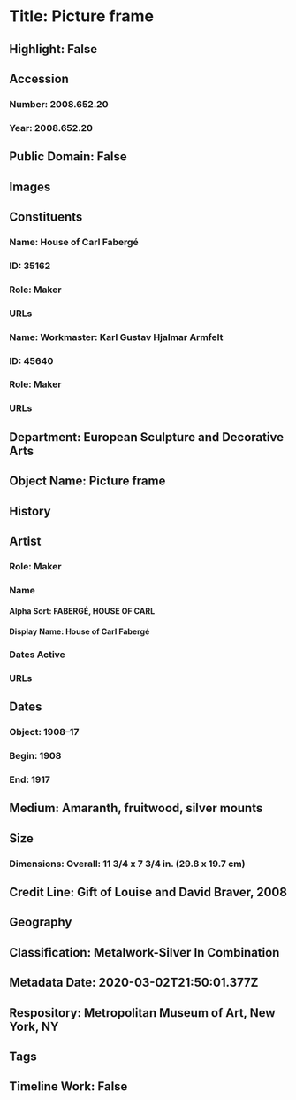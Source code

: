 # Title: Picture frame
## Highlight: False
## Accession
### Number: 2008.652.20
### Year: 2008.652.20
## Public Domain: False
## Images
## Constituents
### Name: House of Carl Fabergé
### ID: 35162
### Role: Maker
### URLs
### Name: Workmaster: Karl Gustav Hjalmar Armfelt
### ID: 45640
### Role: Maker
### URLs
## Department: European Sculpture and Decorative Arts
## Object Name: Picture frame
## History
## Artist
### Role: Maker
### Name
#### Alpha Sort: FABERGÉ, HOUSE OF CARL
#### Display Name: House of Carl Fabergé
### Dates Active
### URLs
## Dates
### Object: 1908–17
### Begin: 1908
### End: 1917
## Medium: Amaranth, fruitwood, silver mounts
## Size
### Dimensions: Overall: 11 3/4 x 7 3/4 in. (29.8 x 19.7 cm)
## Credit Line: Gift of Louise and David Braver, 2008
## Geography
## Classification: Metalwork-Silver In Combination
## Metadata Date: 2020-03-02T21:50:01.377Z
## Respository: Metropolitan Museum of Art, New York, NY
## Tags
## Timeline Work: False